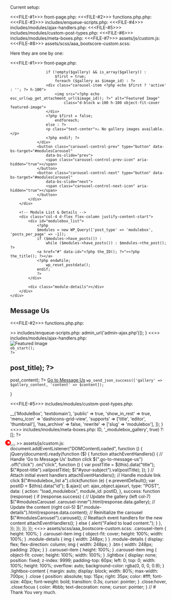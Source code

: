 Current setup:

<<<FILE-#1>>> front-page.php:
<<<FILE-#2>>> functions.php.php:
<<<FILE-#3>>> includes/enqueue-scripts.php:
<<<FILE-#4>>> includes/modules/ajax-handlers.php:
<<<FILE-#5>>> includes/modules/custom-post-types.php:
<<<FILE-#6>>> includes/modules/meta-boxes.php:
<<<FILE-#7>>> assets/js/custom.js:
<<<FILE-#8>>> assets/scss/aaa_bootscore-custom.scss:


Here they are one by one:

<<<FILE-#1>>> front-page.php:
<?php
get_header(); ?>

<div class="container-fluid h-100">
    <div class="row h-100">
        <!-- Gallery Section (Left) -->
        <div class="col-8 d-flex justify-content-center align-items-center vh-100">
            <div id="modulesCarousel" class="carousel slide h-100 w-100" data-bs-ride="carousel">
                <div class="carousel-inner h-100">
                    <?php
                    $gallery = get_post_meta(get_the_ID(), '_modulebox_gallery', true);
                    $gallery = maybe_unserialize($gallery); // Ensure correct format

                    if (!empty($gallery) && is_array($gallery)) :
                        $first = true;
                        foreach ($gallery as $image_id) : ?>
                    <div class="carousel-item <?php echo $first ? 'active' : ''; ?> h-100">
                        <img src="<?php echo esc_url(wp_get_attachment_url($image_id)); ?>" alt="Featured Image"
                            class="d-block w-100 h-100 object-fit-cover featured-image">
                    </div>
                    <?php $first = false;
                        endforeach;
                    else : ?>
                    <p class="text-center">⚠ No gallery images available.</p>
                    <?php endif; ?>
                </div>
                <button class="carousel-control-prev" type="button" data-bs-target="#modulesCarousel"
                    data-bs-slide="prev">
                    <span class="carousel-control-prev-icon" aria-hidden="true"></span>
                </button>
                <button class="carousel-control-next" type="button" data-bs-target="#modulesCarousel"
                    data-bs-slide="next">
                    <span class="carousel-control-next-icon" aria-hidden="true"></span>
                </button>
            </div>
        </div>

        <!-- Module List & Details -->
        <div class="col-4 d-flex flex-column justify-content-start">
            <div id="modulebox_list">
                <?php
                $modules = new WP_Query(['post_type' => 'modulebox', 'posts_per_page' => -1]);
                if ($modules->have_posts()) :
                    while ($modules->have_posts()) : $modules->the_post(); ?>
                <a href="#" data-id="<?php the_ID(); ?>"><?php the_title(); ?></a>
                <?php endwhile;
                    wp_reset_postdata();
                endif;
                ?>
            </div>

            <div class="module-details"></div>
        </div>
    </div>
</div>

<div class="container text-center py-4">
    <h2 class="display-5">Message Us</h2>
    <div class="d-flex justify-content-center">
        <div id="message-us">
            <?php echo do_shortcode('[contact-form-7 id="235e694" title="message-us"]'); ?>
        </div>
    </div>
</div>

<?php
get_footer();
?>



<<<FILE-#2>>> functions.php.php:
<?php

/**
 * @package Bootscore Child
 *
 * @version 6.0.0
 */

// Exit if accessed directly
defined('ABSPATH') || exit;

// Enqueue scripts and styles
require_once get_stylesheet_directory() . '/includes/enqueue-scripts.php';

// Include additional files from the modules directory
foreach (glob(get_stylesheet_directory() . '/includes/modules/*.php') as $file) {
  require_once $file;
}



<<<FILE-#3>>> includes/enqueue-scripts.php:
<?php

add_action('wp_enqueue_scripts', 'bootscore_child_enqueue_styles');
function bootscore_child_enqueue_styles()
{
    $theme_dir = get_stylesheet_directory_uri();
    $theme_path = get_stylesheet_directory();

    // Enqueue styles
    wp_enqueue_style('main', "$theme_dir/assets/css/main.css", ['parent-style'], date('YmdHi', filemtime("$theme_path/assets/css/main.css")));
    wp_enqueue_style('parent-style', get_template_directory_uri() . '/style.css');
    wp_enqueue_style('lightbox-css', "$theme_dir/assets/css/styles.css");

    // Enqueue scripts
    wp_enqueue_script('custom-js', "$theme_dir/assets/js/custom.js", ['jquery'], date('YmdHi', filemtime("$theme_path/assets/js/custom.js")), true);
    wp_enqueue_script('lightbox-js', "$theme_dir/assets/js/scripts.js", ['jquery'], null, true);
}

/**
 * Enqueue AJAX script for Modulebox
 */
add_action('wp_enqueue_scripts', 'enqueue_ajax_script');
function enqueue_ajax_script()
{
    wp_enqueue_script('modulebox-ajax', get_stylesheet_directory_uri() . '/js/modulebox-ajax.js', ['jquery'], null, true);
    wp_localize_script('modulebox-ajax', 'ajax_object', ['ajaxurl' => admin_url('admin-ajax.php')]);
}



<<<FILE-#4>>> includes/modules/ajax-handlers.php:
<?php

// AJAX Handler for Content Update
add_action('wp_ajax_load_modulebox', 'load_modulebox_content');
add_action('wp_ajax_nopriv_load_modulebox', 'load_modulebox_content');
function load_modulebox_content()
{
    if (!isset($_POST['module_id']) || !is_numeric($_POST['module_id'])) {
        wp_send_json_error('Invalid request.');
    }

    $post_id = intval($_POST['module_id']);
    $post = get_post($post_id);

    if (!$post) {
        wp_send_json_error('Module not found.');
    }

    // Fetch the gallery images
    $gallery = get_post_meta($post_id, '_modulebox_gallery', true);
    $gallery = maybe_unserialize($gallery);

    ob_start();
    if (!empty($gallery) && is_array($gallery)) :
        $first = true;
        foreach ($gallery as $image_id) : ?>
<div class="carousel-item <?php echo $first ? 'active' : ''; ?>">
    <img src="<?php echo esc_url(wp_get_attachment_url($image_id)); ?>" alt="Featured Image"
        class="d-block w-100 h-100 object-fit-cover featured-image">
</div>
<?php
            $first = false;
        endforeach;
    endif;
    $gallery_content = ob_get_clean();

    ob_start();
    ?>
<h2><?php echo esc_html($post->post_title); ?></h2>
<?php echo apply_filters('the_content', $post->post_content); ?>
<?php if (has_post_thumbnail($post_id)) : ?>
<a href="<?php echo esc_url(wp_get_attachment_url(get_post_thumbnail_id($post_id))); ?>" class="featured-image">
    <?php echo get_the_post_thumbnail($post_id, 'full'); ?>
</a>
<?php endif; ?>
<a href="#message-us" class="btn btn-dark mt-3" data-title="<?php echo esc_attr($post->post_title); ?>">Go to Message
    Us</a>
<?php
    $content = ob_get_clean();

    wp_send_json_success(['gallery' => $gallery_content, 'content' => $content]);
}



<<<FILE-#5>>> includes/modules/custom-post-types.php:
<?php

// Register MODULEBOX Custom Post Type
add_action('init', 'register_modulebox_cpt');
function register_modulebox_cpt()
{
  register_post_type('modulebox', [
    'label'         => __('ModuleBox', 'textdomain'),
    'public'        => true,
    'show_in_rest'  => true,
    'menu_icon'     => 'dashicons-grid-view',
    'supports'      => ['title', 'editor', 'thumbnail'],
    'has_archive'   => false,
    'rewrite'       => ['slug' => 'modulebox'],
  ]);
}



<<<FILE-#6>>> includes/modules/meta-boxes.php:
<?php

// Add Gallery Functionality in the Editor
add_action('add_meta_boxes', 'modulebox_gallery_meta_box');
function modulebox_gallery_meta_box()
{
    add_meta_box('modulebox_gallery', __('Module Gallery', 'textdomain'), 'modulebox_gallery_callback', 'modulebox', 'normal', 'high');
}

function modulebox_gallery_callback($post)
{
    wp_nonce_field('modulebox_gallery_nonce', 'modulebox_gallery_nonce_field');
    $gallery = get_post_meta($post->ID, '_modulebox_gallery', true) ?: [];
?>
<div id="modulebox-gallery-container">
    <?php foreach ($gallery as $image_id) : ?>
    <div class="gallery-image">
        <?php echo wp_get_attachment_image($image_id, 'thumbnail'); ?>
        <input type="hidden" name="modulebox_gallery[]" value="<?php echo esc_attr($image_id); ?>">
        <button class="remove-image">✖</button>
    </div>
    <?php endforeach; ?>
</div>
<button id="add-gallery-images" class="button"><?php _e('Add the Gallery', 'textdomain'); ?></button>

<script>
jQuery(document).ready(function($) {
    let frame;
    $('#add-gallery-images').on('click', function(e) {
        e.preventDefault();
        if (frame) frame.open();
        frame = wp.media({
            title: '<?php _e('Select Images', 'textdomain'); ?>',
            multiple: true,
            library: {
                type: 'image'
            }
        }).on('select', function() {
            let images = frame.state().get('selection').toJSON();
            images.forEach(image => {
                $('#modulebox-gallery-container').append(`
                    <div class="gallery-image">
                        <img src="${image.sizes.thumbnail.url}" />
                        <input type="hidden" name="modulebox_gallery[]" value="${image.id}">
                        <button class="remove-image">✖</button>
                    </div>
                `);
            });
        }).open();
    });

    $(document).on('click', '.remove-image', function(e) {
        e.preventDefault();
        $(this).closest('.gallery-image').remove();
    });
});
</script>

<style>
.gallery-image {
    display: inline-block;
    margin: 5px;
    position: relative;
}

.remove-image {
    position: absolute;
    top: 3px;
    right: 3px;
    background: red;
    color: white;
    border: none;
    cursor: pointer;
    font-size: 12px;
    width: 18px;
    height: 18px;
    border-radius: 50%;
}
</style>
<?php
}

add_action('save_post', 'save_modulebox_gallery');
function save_modulebox_gallery($post_id)
{
    if (!isset($_POST['modulebox_gallery_nonce_field']) || !wp_verify_nonce($_POST['modulebox_gallery_nonce_field'], 'modulebox_gallery_nonce')) return;
    if (defined('DOING_AUTOSAVE') && DOING_AUTOSAVE) return;
    if (!current_user_can('edit_post', $post_id)) return;

    update_post_meta($post_id, '_modulebox_gallery', isset($_POST['modulebox_gallery']) ? array_map('intval', $_POST['modulebox_gallery']) : []);
}



<<<FILE-#7>>> assets/js/custom.js:
document.addEventListener("DOMContentLoaded", function () {
    jQuery(document).ready(function ($) {
      function attachEventHandlers() {
        // Handle 'Go to Message Us' button click
        $(".go-to-message-us")
          .off("click")
          .on("click", function () {
            var postTitle = $(this).data("title");
            $("#post-title").val(postTitle);
            $("#your-subject").val(postTitle);
          });
      }
  
      // Attach initial event handlers
      attachEventHandlers();
  
      // Handle module link click
      $("#modulebox_list a").click(function (e) {
        e.preventDefault();
        var postID = $(this).data("id");
  
        $.ajax({
          url: ajax_object.ajaxurl,
          type: "POST",
          data: {
            action: "load_modulebox",
            module_id: postID,
          },
          success: function (response) {
            if (response.success) {
              // Update the gallery (left col-7)
              $("#modulesCarousel .carousel-inner").html(response.data.gallery);
  
              // Update the content (right col-5)
              $(".module-details").html(response.data.content);
  
              // Reinitialize the carousel
              $("#modulesCarousel").carousel();
  
              // Reattach event handlers for the new content
              attachEventHandlers();
            } else {
              alert("Failed to load content.");
            }
          },
        });
      });
    });
  });
  



<<<FILE-#8>>> assets/scss/aaa_bootscore-custom.scss:
.carousel-item {
    height: 100%;
  }
  
  .carousel-item img {
    object-fit: cover;
    height: 100%;
    width: 100%;
  }
  
  .module-details {
    img {
      width: 248px;
    }
  }
  
  .module-details {
    display: flex;
    flex-direction: column;
  
    img {
      width: 248px;
    }
  
    .btn {
      width: 248px;
      padding: 20px;
    }
  }
  
  .carousel-item {
    height: 100%;
  }
  
  .carousel-item img {
    object-fit: cover;
    height: 100%;
    width: 100%;
  }
  
  .lightbox {
    display: none;
    position: fixed;
    z-index: 9999;
    padding-top: 60px;
    left: 0;
    top: 0;
    width: 100%;
    height: 100%;
    overflow: auto;
    background-color: rgba(0, 0, 0, 0.9);
  }
  
  .lightbox-content {
    margin: auto;
    display: block;
    width: 80%;
    max-width: 700px;
  }
  
  .close {
    position: absolute;
    top: 15px;
    right: 35px;
    color: #fff;
    font-size: 40px;
    font-weight: bold;
    transition: 0.3s;
    cursor: pointer;
  }
  
  .close:hover,
  .close:focus {
    color: #bbb;
    text-decoration: none;
    cursor: pointer;
  }

  // # Thank You very much.
